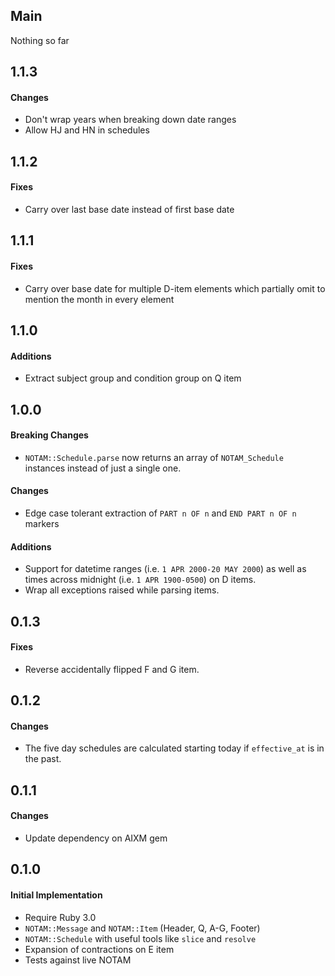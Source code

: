 ## Main

Nothing so far

## 1.1.3

#### Changes
* Don't wrap years when breaking down date ranges
* Allow HJ and HN in schedules

## 1.1.2

#### Fixes
* Carry over last base date instead of first base date

## 1.1.1

#### Fixes
* Carry over base date for multiple D-item elements which partially omit to
  mention the month in every element

## 1.1.0

#### Additions
* Extract subject group and condition group on Q item

## 1.0.0

#### Breaking Changes
* `NOTAM::Schedule.parse` now returns an array of `NOTAM_Schedule` instances
  instead of just a single one.

#### Changes
* Edge case tolerant extraction of `PART n OF n` and `END PART n OF n` markers

#### Additions
* Support for datetime ranges (i.e. `1 APR 2000-20 MAY 2000`) as well as times
  across midnight (i.e. `1 APR 1900-0500`) on D items.
* Wrap all exceptions raised while parsing items.

## 0.1.3

#### Fixes
* Reverse accidentally flipped F and G item.

## 0.1.2

#### Changes
* The five day schedules are calculated starting today if `effective_at` is
  in the past.

## 0.1.1

#### Changes
* Update dependency on AIXM gem

## 0.1.0

#### Initial Implementation
* Require Ruby 3.0
* `NOTAM::Message` and `NOTAM::Item` (Header, Q, A-G, Footer)
* `NOTAM::Schedule` with useful tools like `slice` and `resolve`
* Expansion of contractions on E item
* Tests against live NOTAM

